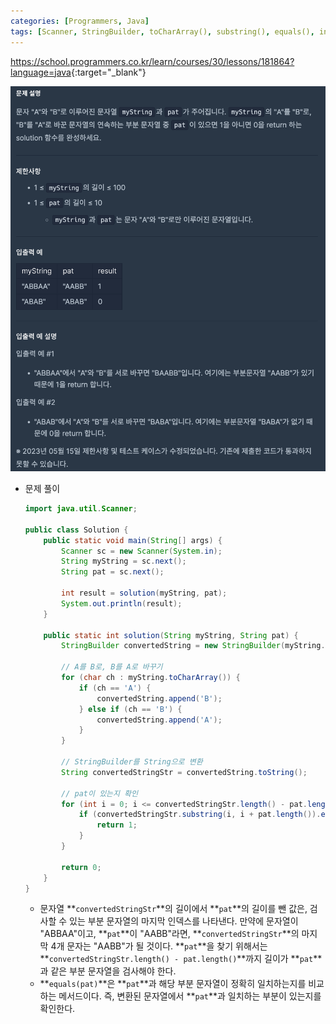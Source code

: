 ```yaml
---
categories: [Programmers, Java]
tags: [Scanner, StringBuilder, toCharArray(), substring(), equals(), index] 
---
```


<https://school.programmers.co.kr/learn/courses/30/lessons/181864?language=java>{:target="_blank"}

![문제](/assets/img/programmers/java/%EB%AC%B8%EC%9E%90%EC%97%B4_%EB%B0%94%EA%BF%94%EC%84%9C_%EC%B0%BE%EA%B8%B0.png)

- 문제 풀이
    
    ```java
    import java.util.Scanner;
    
    public class Solution {
        public static void main(String[] args) {
            Scanner sc = new Scanner(System.in);
            String myString = sc.next();
            String pat = sc.next();
            
            int result = solution(myString, pat);
            System.out.println(result);
        }
    
        public static int solution(String myString, String pat) {
            StringBuilder convertedString = new StringBuilder(myString.length());
    
            // A를 B로, B를 A로 바꾸기
            for (char ch : myString.toCharArray()) {
                if (ch == 'A') {
                    convertedString.append('B');
                } else if (ch == 'B') {
                    convertedString.append('A');
                }
            }
    
            // StringBuilder를 String으로 변환
            String convertedStringStr = convertedString.toString();
    
            // pat이 있는지 확인
            for (int i = 0; i <= convertedStringStr.length() - pat.length(); i++) {
                if (convertedStringStr.substring(i, i + pat.length()).equals(pat)) { // 변환된 문자열에서 pat과 길이가 같은 부분을 선택
                    return 1;
                }
            }
    
            return 0;
        }
    }
    ```
    
    - 문자열 **`convertedStringStr`**의 길이에서 **`pat`**의 길이를 뺀 값은, 검사할 수 있는 부분 문자열의 마지막 인덱스를 나타낸다. 만약에 문자열이 "ABBAA"이고, **`pat`**이 "AABB"라면, **`convertedStringStr`**의 마지막 4개 문자는 "AABB"가 될 것이다. **`pat`**을 찾기 위해서는 **`convertedStringStr.length() - pat.length()`**까지 길이가 **`pat`**과 같은 부분 문자열을 검사해야 한다.
    - **`equals(pat)`**은 **`pat`**과 해당 부분 문자열이 정확히 일치하는지를 비교하는 메서드이다. 즉, 변환된 문자열에서 **`pat`**과 일치하는 부분이 있는지를 확인한다.